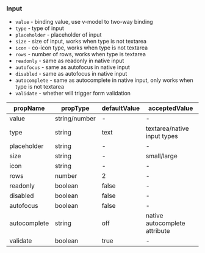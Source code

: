 ### Input

* `value` \- binding value, use v-model to two-way binding	
* `type` \- type of input
* `placeholder` \- placeholder of input	
* `size` \- size of input, works when type is not textarea
* `icon` \- co-icon type, works when type is not textarea
* `rows` \- number of rows, works when type is textarea 
* `readonly` \- same as readonly in native input	
* `autofocus` \- same as autofocus in native input
* `disabled` \- same as autofocus in native input
* `autocomplete` \- same as autocomplete in native input, only works when type is not textarea
* `validate` \- whether will trigger form validation

|  propName  | propType | defaultValue | acceptedValue |
| ---------- | -------- | ------------ | ------------- |
| value      | string/number | -       | -             |
| type       | string   | text         | textarea/native input types |
| placeholder | string  | -            | -             |
| size       | string   | -            | small/large   |
| icon       | string   | -            | -             |
| rows       | number   | 2            | -             |
| readonly   | boolean  | false        | -             |
| disabled   | boolean  | false        | -             |
| autofocus  | boolean  | false        | -             |
| autocomplete | string | off          | native autocomplete attribute |
| validate   | boolean  | true         | -             |
